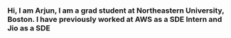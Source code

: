 ### Hi, I am Arjun, I am a grad student at Northeastern University, Boston. I have previously worked at AWS as a SDE Intern and Jio as a SDE

<!--
**tiwariarjun91/tiwariarjun91** is a ✨ _special_ ✨ repository because its `README.md` (this file) appears on your GitHub profile.

Here are some ideas to get you started:

- 🔭 I’m currently working on ... Microservices using Golang
- 🌱 I’m currently learning ... Information Retrieval
- 👯 I’m looking to collaborate on ... API development, unit tesing, web development
- 🤔 I’m looking for help with ... Distributed Systems, Parallel Processing
- 💬 Ask me about ... Anything
- 📫 How to reach me: ... [Linkedin](https://www.linkedin.com/in/arjun-tiwari-87b9a589/)
- 😄 Pronouns: ...
- ⚡ Fun fact: ...
-->

